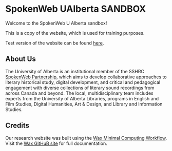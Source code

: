 # SpokenWeb UAlberta SANDBOX
Welcome to the SpokenWeb U Alberta sandbox!

This is a copy of the website, which is used for training purposes.

Test version of the website can be found [here](https://cmiya.github.io/spokenweb-ualberta/).

## About Us
The University of Alberta is an institutional member of the SSHRC [SpokenWeb Partnership](https://spokenweb.ca/), which aims to develop collaborative approaches to literary historical study, digital development, and critical and pedagogical engagement with diverse collections of literary sound recordings from across Canada and beyond. The local, multidisciplinary team includes experts from the University of Alberta Libraries, programs in English and Film Studies, Digital Humanities, Art & Design, and Library and Information Studies.

## Credits
Our research website was built using the [Wax Minimal Computing Workflow](https://minicomp.github.io/wax/). Visit the [Wax GitHuB site](https://github.com/minicomp/wax/) for full documentation.


